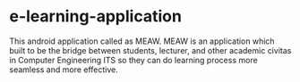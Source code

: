 # e-learning-application
This android application called as MEAW. MEAW is an application which built to be the bridge between students, lecturer, and other academic civitas in Computer Engineering ITS so they can do learning process more seamless and more effective.
